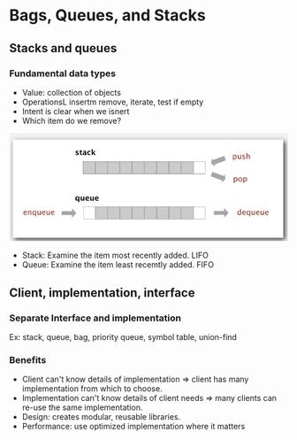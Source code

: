 # Bags, Queues, and Stacks

## Stacks and queues

### Fundamental data types

- Value: collection of objects
- OperationsL insertm remove, iterate, test if empty
- Intent is clear when we isnert
- Which item do we remove?

![Stack v Queue](StackQueue.png)

- Stack: Examine the item most recently added. LIFO
- Queue: Examine the item least recemtly added. FIFO

## Client, implementation, interface

### Separate Interface and implementation

Ex: stack, queue, bag, priority queue, symbol table, union-find

### Benefits
- Client can't know details of implementation ⇒ client has many implementation from which to choose.
- Implementation can't know details of client needs ⇒ many clients can re-use the same implementation.
- Design: creates modular, reusable libraries.
- Performance: use optimized implementation where it matters